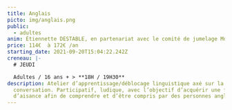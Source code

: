 ```yaml
---
title: Anglais
picto: img/anglais.png
public:
  - adultes
anim: Étiennette DESTABLE, en partenariat avec le comité de jumelage Morlaix - Truro
price: 114€  à 172€ /an
starting_date: 2021-09-20T15:04:22.242Z
creneau: |-
  # JEUDI

  Adultes / 16 ans + > **18H / 19H30**
description: Atelier d’apprentissage/déblocage linguistique axé sur la
  conversation. Participatif, ludique, avec l’objectif d’acquérir une forme
  d’aisance afin de comprendre et d’être compris par des personnes anglophones.
---
```

